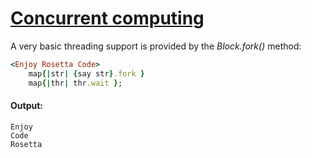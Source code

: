 [1]: http://rosettacode.org/wiki/Concurrent_computing

# [Concurrent computing][1]

A very basic threading support is provided by the *Block.fork()* method:

```ruby
<Enjoy Rosetta Code>
    map{|str| {say str}.fork }
    map{|thr| thr.wait };
```

#### Output:
```
Enjoy
Code
Rosetta
```
